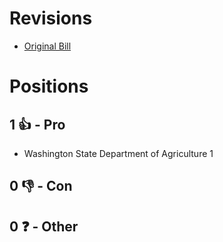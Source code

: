 # Revisions
* [Original Bill](1/)

# Positions
## 1 👍 - Pro
* Washington State Department of Agriculture 1

## 0 👎 - Con

## 0 ❓ - Other
